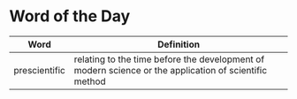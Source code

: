 # Word of the Day

|Word|Definition|
|---|---|
|prescientific|relating to the time before the development of modern science or the application of scientific method|
